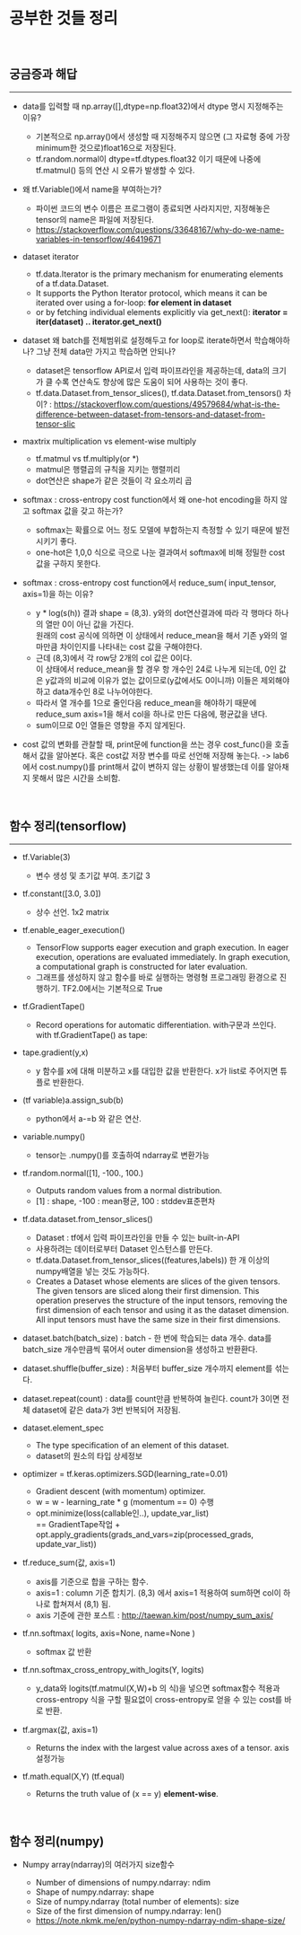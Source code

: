# 공부한 것들 정리  
<br/>

## 궁금증과 해답
---
- data를 입력할 때 np.array([],dtype=np.float32)에서 dtype 명시 지정해주는 이유?  
    * 기본적으로 np.array()에서 생성할 때  지정해주지 않으면 (그 자료형 중에 가장 minimum한 것으로)float16으로 저장된다.
    * tf.random.normal이 dtype=tf.dtypes.float32 이기 때문에 나중에 tf.matmul() 등의 연산 시 오류가 발생할 수 있다.
  
- 왜 tf.Variable()에서 name을 부여하는가?  
    * 파이썬 코드의 변수 이름은 프로그램이 종료되면 사라지지만, 지정해놓은 tensor의 name은 파일에 저장된다.
    * https://stackoverflow.com/questions/33648167/why-do-we-name-variables-in-tensorflow/46419671  
    
- dataset iterator  
   * tf.data.Iterator is the primary mechanism for enumerating elements of a tf.data.Dataset.
   * It supports the Python Iterator protocol, which means it can be iterated over using a for-loop: **for element in dataset**
   * or by fetching individual elements explicitly via get_next(): **iterator = iter(dataset) .. iterator.get_next()**  
   
- dataset 왜 batch를 전체범위로 설정해두고 for loop로 iterate하면서 학습해야하나? 그냥 전체 data만 가지고 학습하면 안되나?  
   - dataset은 tensorflow API로서 입력 파이프라인을 제공하는데, data의 크기가 클 수록 연산속도 향상에 많은 도움이 되어 사용하는 것이 좋다.
   -  tf.data.Dataset.from_tensor_slices(),  tf.data.Dataset.from_tensors() 차이? : https://stackoverflow.com/questions/49579684/what-is-the-difference-between-dataset-from-tensors-and-dataset-from-tensor-slic
   

- maxtrix multiplication vs element-wise multiply  
   - tf.matmul vs tf.multiply(or *)
   - matmul은 행렬곱의 규칙을 지키는 행렬끼리
   - dot연산은 shape가 같은 것들이 각 요소끼리 곱
   
- softmax : cross-entropy cost function에서 왜 one-hot encoding을 하지 않고 softmax 값을 갖고 하는가?  
   - softmax는 확률으로 어느 정도 모델에 부합하는지 측정할 수 있기 때문에 발전시키기 좋다.
   - one-hot은 1,0,0 식으로 극으로 나눈 결과여서 softmax에 비해 정밀한 cost 값을 구하지 못한다.  
   
- softmax : cross-entropy cost function에서 reduce_sum( input_tensor, axis=1)을 하는 이유?  
   - y * log(s(h)) 결과 shape = (8,3). y와의 dot연산결과에 따라 각 행마다 하나의 열만 0이 아닌 값을 가진다.  
   원래의 cost 공식에 의하면 이 상태에서  reduce_mean을 해서 기존 y와의 얼마만큼 차이인지를 나타내는 cost 값을 구해야한다.
   - 근데 (8,3)에서 각 row당 2개의 col 값은 0이다.  
   이 상태에서 reduce_mean을 할 경우 항 개수인 24로 나누게 되는데, 0인 값은 y값과의 비교에 이유가 없는 값이므로(y값에서도 0이니까) 이들은 제외해야하고 data개수인 8로 나누어야한다.
   - 따라서 열 개수를  1으로 줄인다음 reduce_mean을 해야하기 때문에 reduce_sum axis=1을 해서 col을 하나로 만든 다음에, 평균값을 낸다.
   - sum이므로 0인 열들은 영향을 주지 않게된다.
   
- cost 값의 변화를 관찰할 때, print문에 function을 쓰는 경우 cost_func()을 호출해서 값을 알아본다. 혹은 cost값 저장 변수를 따로 선언해 저장해 놓는다. -> lab6에서 cost.numpy()를 print해서 값이 변하지 않는 상황이 발생했는데 이를 알아채지 못해서 많은 시간을 소비함.  



<br/>

## 함수 정리(tensorflow)
------------
- tf.Variable(3)  
    - 변수 생성 및 초기값 부여. 초기값 3
      
- tf.constant([3.0, 3.0])  
    - 상수 선언. 1x2 matrix  
                
- tf.enable_eager_execution()  
    - TensorFlow supports eager execution and graph execution. In eager execution, operations are evaluated immediately. In graph execution, a computational graph is constructed for later evaluation.  
    - 그래프를 생성하지 않고 함수를 바로 실행하는 명령형 프로그래밍 환경으로 진행하기. TF2.0에서는 기본적으로 True  
      
- tf.GradientTape()  
    - Record operations for automatic differentiation. with구문과 쓰인다. with tf.GradientTape() as tape:  
      
- tape.gradient(y,x)  
    - y 함수를 x에 대해 미분하고 x를 대입한 값을 반환한다. x가 list로 주어지면 튜플로 반환한다.
      
- (tf variable)a.assign_sub(b)  
    - python에서 a-=b 와 같은 연산.  
      
- variable.numpy()
    - tensor는 .numpy()를 호출하여 ndarray로 변환가능
    
- tf.random.normal([1], -100., 100.)
    - Outputs random values from a normal distribution.
    - [1] : shape, -100 : mean평균, 100 : stddev표준편차

- tf.data.dataset.from_tensor_slices()
    - Dataset : tf에서 입력 파이프라인을 만들 수 있는 built-in-API
    - 사용하려는 데이터로부터 Dataset 인스턴스를 만든다.
    - tf.data.Dataset.from_tensor_slices((features,labels)) 한 개 이상의 numpy배열을 넣는 것도 가능하다.
    - Creates a Dataset whose elements are slices of the given tensors.  
The given tensors are sliced along their first dimension. This operation preserves the structure of the input tensors, removing the first dimension of each tensor and using it as the dataset dimension. All input tensors must have the same size in their first dimensions.

- dataset.batch(batch_size) : batch - 한 번에 학습되는 data 개수. data를 batch_size 개수만큼씩 묶어서 outer dimension을 생성하고 반환환다.
- dataset.shuffle(buffer_size) : 처음부터 buffer_size 개수까지 element를 섞는다.
- dataset.repeat(count) : data를 count만큼 반복하여 늘린다. count가 3이면 전체 dataset에 같은 data가 3번 반복되어 저장됨.

    
- dataset.element_spec  
    - The type specification of an element of this dataset.
    - dataset의 원소의 타입 상세정보
    
- optimizer = tf.keras.optimizers.SGD(learning_rate=0.01)  
   - Gradient descent (with momentum) optimizer.
   - w = w - learning_rate * g (momentum == 0) 수행
   - opt.minimize(loss(callable인..), update_var_list) <br/> == GradientTape작업 + opt.apply_gradients(grads_and_vars=zip(processed_grads, update_var_list))  
   
- tf.reduce_sum(값, axis=1)
   - axis를 기준으로 합을 구하는 함수.
   - axis=1 : column 기준 합치기. (8,3) 에서 axis=1 적용하여 sum하면 col이 하나로 합쳐져서 (8,1) 됨.
   - axis 기준에 관한 포스트 : http://taewan.kim/post/numpy_sum_axis/  
   
- tf.nn.softmax(   logits, axis=None, name=None  )  
   - softmax 값 반환

- tf.nn.softmax_cross_entropy_with_logits(Y, logits)
   - y_data와 logits(tf.matmul(X,W)+b 의 식)을 넣으면 softmax함수 적용과 cross-entropy 식을 구할 필요없이 cross-entropy로 얻을 수 있는 cost를 바로 반환.
   
- tf.argmax(값, axis=1)
   - Returns the index with the largest value across axes of a tensor. axis설정가능
   
- tf.math.equal(X,Y) (tf.equal)   
   - Returns the truth value of (x == y) **element-wise**.
   
   
<br/>

## 함수 정리(numpy)

- Numpy array(ndarray)의 여러가지 size함수  

  - Number of dimensions of numpy.ndarray: ndim
  - Shape of numpy.ndarray: shape
  - Size of numpy.ndarray (total number of elements): size
  - Size of the first dimension of numpy.ndarray: len()
  - https://note.nkmk.me/en/python-numpy-ndarray-ndim-shape-size/
  
<br/>
